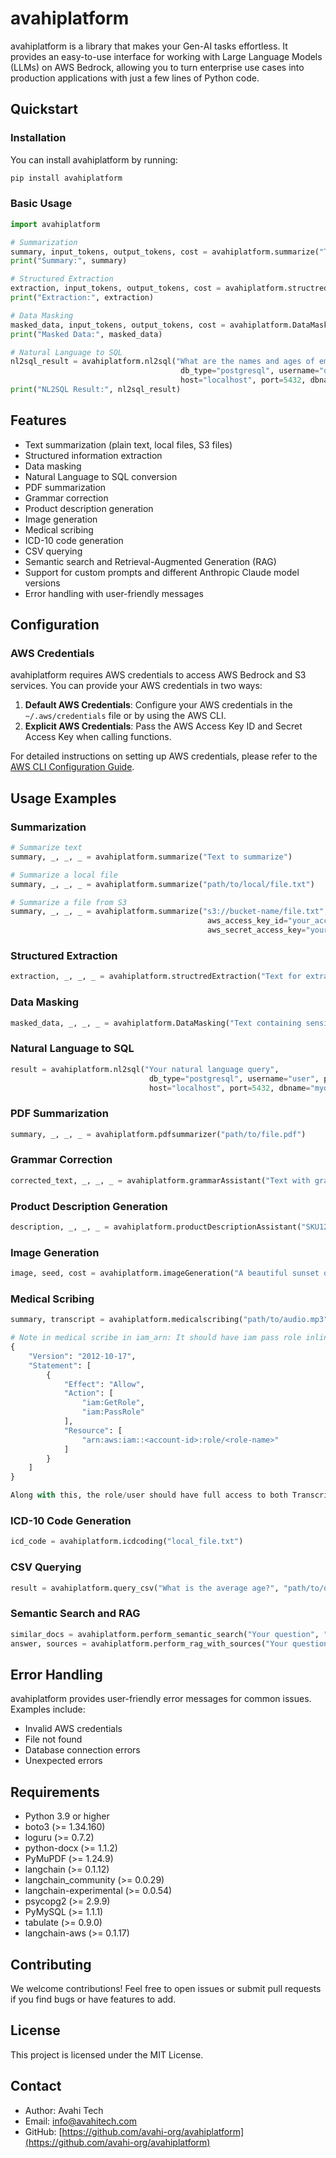 # avahiplatform

avahiplatform is a library that makes your Gen-AI tasks effortless. It provides an easy-to-use interface for working with Large Language Models (LLMs) on AWS Bedrock, allowing you to turn enterprise use cases into production applications with just a few lines of Python code.

## Quickstart

### Installation

You can install avahiplatform by running:

```bash
pip install avahiplatform
```

### Basic Usage

```python
import avahiplatform

# Summarization
summary, input_tokens, output_tokens, cost = avahiplatform.summarize("This is a test string to summarize.")
print("Summary:", summary)

# Structured Extraction
extraction, input_tokens, output_tokens, cost = avahiplatform.structredExtraction("This is a test string for extraction.")
print("Extraction:", extraction)

# Data Masking
masked_data, input_tokens, output_tokens, cost = avahiplatform.DataMasking("This is a test string for Data Masking.")
print("Masked Data:", masked_data)

# Natural Language to SQL
nl2sql_result = avahiplatform.nl2sql("What are the names and ages of employees who joined after January 1, 2020?",
                                      db_type="postgresql", username="dbuser", password="dbpassword",
                                      host="localhost", port=5432, dbname="employees")
print("NL2SQL Result:", nl2sql_result)
```

## Features

- Text summarization (plain text, local files, S3 files)
- Structured information extraction
- Data masking
- Natural Language to SQL conversion
- PDF summarization
- Grammar correction
- Product description generation
- Image generation
- Medical scribing
- ICD-10 code generation
- CSV querying
- Semantic search and Retrieval-Augmented Generation (RAG)
- Support for custom prompts and different Anthropic Claude model versions
- Error handling with user-friendly messages

## Configuration

### AWS Credentials

avahiplatform requires AWS credentials to access AWS Bedrock and S3 services. You can provide your AWS credentials in two ways:

1. **Default AWS Credentials**: Configure your AWS credentials in the `~/.aws/credentials` file or by using the AWS CLI.
2. **Explicit AWS Credentials**: Pass the AWS Access Key ID and Secret Access Key when calling functions.

For detailed instructions on setting up AWS credentials, please refer to the [AWS CLI Configuration Guide](https://docs.aws.amazon.com/cli/latest/userguide/cli-configure-quickstart.html).

## Usage Examples

### Summarization

```python
# Summarize text
summary, _, _, _ = avahiplatform.summarize("Text to summarize")

# Summarize a local file
summary, _, _, _ = avahiplatform.summarize("path/to/local/file.txt")

# Summarize a file from S3
summary, _, _, _ = avahiplatform.summarize("s3://bucket-name/file.txt", 
                                            aws_access_key_id="your_access_key", 
                                            aws_secret_access_key="your_secret_key")
```

### Structured Extraction

```python
extraction, _, _, _ = avahiplatform.structredExtraction("Text for extraction")
```

### Data Masking

```python
masked_data, _, _, _ = avahiplatform.DataMasking("Text containing sensitive information")
```

### Natural Language to SQL

```python
result = avahiplatform.nl2sql("Your natural language query", 
                               db_type="postgresql", username="user", password="pass",
                               host="localhost", port=5432, dbname="mydb")
```

### PDF Summarization

```python
summary, _, _, _ = avahiplatform.pdfsummarizer("path/to/file.pdf")
```

### Grammar Correction

```python
corrected_text, _, _, _ = avahiplatform.grammarAssistant("Text with grammatical errors")
```

### Product Description Generation

```python
description, _, _, _ = avahiplatform.productDescriptionAssistant("SKU123", "Summer Sale", "Young Adults")
```

### Image Generation

```python
image, seed, cost = avahiplatform.imageGeneration("A beautiful sunset over mountains")
```

### Medical Scribing

```python
summary, transcript = avahiplatform.medicalscribing("path/to/audio.mp3", "input-bucket", "iam-arn")

# Note in medical scribe in iam_arn: It should have iam pass role inline policy which should look like this:
{
	"Version": "2012-10-17",
	"Statement": [
		{
			"Effect": "Allow",
			"Action": [
				"iam:GetRole",
				"iam:PassRole"
			],
			"Resource": [
				"arn:aws:iam::<account-id>:role/<role-name>"
			]
		}
	]
}

Along with this, the role/user should have full access to both Transcribe and Comprehend.
```

### ICD-10 Code Generation

```python
icd_code = avahiplatform.icdcoding("local_file.txt")
```

### CSV Querying

```python
result = avahiplatform.query_csv("What is the average age?", "path/to/data.csv")
```

### Semantic Search and RAG

```python
similar_docs = avahiplatform.perform_semantic_search("Your question", "s3://bucket/documents/")
answer, sources = avahiplatform.perform_rag_with_sources("Your question", "s3://bucket/documents/")
```

## Error Handling

avahiplatform provides user-friendly error messages for common issues. Examples include:

- Invalid AWS credentials
- File not found
- Database connection errors
- Unexpected errors

## Requirements

- Python 3.9 or higher
- boto3 (>= 1.34.160)
- loguru (>= 0.7.2)
- python-docx (>= 1.1.2)
- PyMuPDF (>= 1.24.9)
- langchain (>= 0.1.12)
- langchain_community (>= 0.0.29)
- langchain-experimental (>= 0.0.54)
- psycopg2 (>= 2.9.9)
- PyMySQL (>= 1.1.1)
- tabulate (>= 0.9.0)
- langchain-aws (>= 0.1.17)



## Contributing

We welcome contributions! Feel free to open issues or submit pull requests if you find bugs or have features to add.

## License

This project is licensed under the MIT License.

## Contact

- Author: Avahi Tech
- Email: info@avahitech.com
- GitHub: [https://github.com/avahi-org/avahiplatform](https://github.com/avahi-org/avahiplatform)

